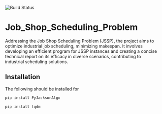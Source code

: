 ![Build Status](https://img.shields.io/github/actions/workflow/status/AristosDraga/Job_Shop_Scheduling_Problem/python-app.yml?branch=main)


# Job_Shop_Scheduling_Problem
Addressing the Job Shop Scheduling Problem (JSSP), the project aims to optimize industrial job scheduling, minimizing makespan. It involves developing an efficient program for JSSP instances and creating a concise technical report on its efficacy in diverse scenarios, contributing to industrial scheduling solutions.


## Installation
The following should be installed for 
```bash
pip install PyJacksonAlgo
```

```bash
pip install tqdm
```

